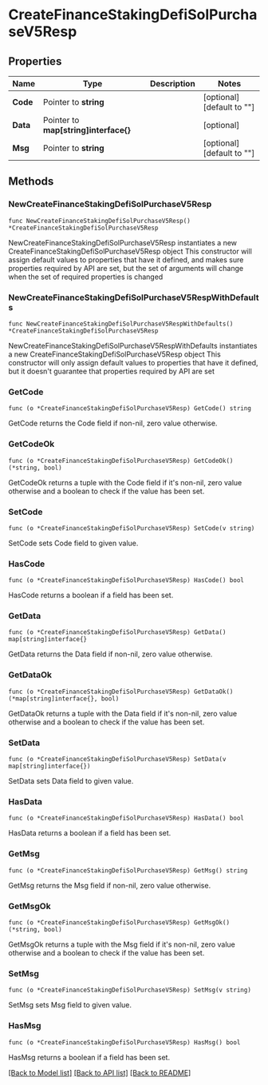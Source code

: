 # CreateFinanceStakingDefiSolPurchaseV5Resp

## Properties

Name | Type | Description | Notes
------------ | ------------- | ------------- | -------------
**Code** | Pointer to **string** |  | [optional] [default to ""]
**Data** | Pointer to **map[string]interface{}** |  | [optional] 
**Msg** | Pointer to **string** |  | [optional] [default to ""]

## Methods

### NewCreateFinanceStakingDefiSolPurchaseV5Resp

`func NewCreateFinanceStakingDefiSolPurchaseV5Resp() *CreateFinanceStakingDefiSolPurchaseV5Resp`

NewCreateFinanceStakingDefiSolPurchaseV5Resp instantiates a new CreateFinanceStakingDefiSolPurchaseV5Resp object
This constructor will assign default values to properties that have it defined,
and makes sure properties required by API are set, but the set of arguments
will change when the set of required properties is changed

### NewCreateFinanceStakingDefiSolPurchaseV5RespWithDefaults

`func NewCreateFinanceStakingDefiSolPurchaseV5RespWithDefaults() *CreateFinanceStakingDefiSolPurchaseV5Resp`

NewCreateFinanceStakingDefiSolPurchaseV5RespWithDefaults instantiates a new CreateFinanceStakingDefiSolPurchaseV5Resp object
This constructor will only assign default values to properties that have it defined,
but it doesn't guarantee that properties required by API are set

### GetCode

`func (o *CreateFinanceStakingDefiSolPurchaseV5Resp) GetCode() string`

GetCode returns the Code field if non-nil, zero value otherwise.

### GetCodeOk

`func (o *CreateFinanceStakingDefiSolPurchaseV5Resp) GetCodeOk() (*string, bool)`

GetCodeOk returns a tuple with the Code field if it's non-nil, zero value otherwise
and a boolean to check if the value has been set.

### SetCode

`func (o *CreateFinanceStakingDefiSolPurchaseV5Resp) SetCode(v string)`

SetCode sets Code field to given value.

### HasCode

`func (o *CreateFinanceStakingDefiSolPurchaseV5Resp) HasCode() bool`

HasCode returns a boolean if a field has been set.

### GetData

`func (o *CreateFinanceStakingDefiSolPurchaseV5Resp) GetData() map[string]interface{}`

GetData returns the Data field if non-nil, zero value otherwise.

### GetDataOk

`func (o *CreateFinanceStakingDefiSolPurchaseV5Resp) GetDataOk() (*map[string]interface{}, bool)`

GetDataOk returns a tuple with the Data field if it's non-nil, zero value otherwise
and a boolean to check if the value has been set.

### SetData

`func (o *CreateFinanceStakingDefiSolPurchaseV5Resp) SetData(v map[string]interface{})`

SetData sets Data field to given value.

### HasData

`func (o *CreateFinanceStakingDefiSolPurchaseV5Resp) HasData() bool`

HasData returns a boolean if a field has been set.

### GetMsg

`func (o *CreateFinanceStakingDefiSolPurchaseV5Resp) GetMsg() string`

GetMsg returns the Msg field if non-nil, zero value otherwise.

### GetMsgOk

`func (o *CreateFinanceStakingDefiSolPurchaseV5Resp) GetMsgOk() (*string, bool)`

GetMsgOk returns a tuple with the Msg field if it's non-nil, zero value otherwise
and a boolean to check if the value has been set.

### SetMsg

`func (o *CreateFinanceStakingDefiSolPurchaseV5Resp) SetMsg(v string)`

SetMsg sets Msg field to given value.

### HasMsg

`func (o *CreateFinanceStakingDefiSolPurchaseV5Resp) HasMsg() bool`

HasMsg returns a boolean if a field has been set.


[[Back to Model list]](../README.md#documentation-for-models) [[Back to API list]](../README.md#documentation-for-api-endpoints) [[Back to README]](../README.md)



